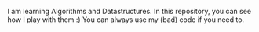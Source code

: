 I am learning Algorithms and Datastructures. In this repository, you can see how I play with them :) 
You can always use my (bad) code if you need to.
